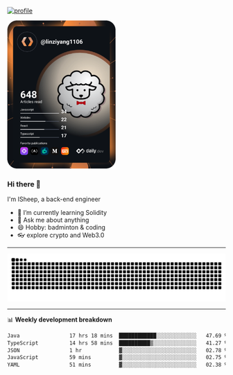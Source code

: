 [![profile](https://user-images.githubusercontent.com/54968314/208005045-e4b42f3b-833d-4242-bfcc-e764865553a2.svg)](https://www.calligrapher.ai/)

<a href="https://app.daily.dev/linziyang1106"><img src="/devcard.png" width="250" alt="ISheep's Dev Card"/></a>

### Hi there 🐏

I'm ISheep, a back-end engineer

- 🔭 I’m currently learning Solidity
- 💬 Ask me about anything
- 😄 Hobby: badminton & coding
- 👓 explore crypto and Web3.0

-------

![](https://raw.githubusercontent.com/ISheepp/ISheepp/output/github-contribution-grid-snake.svg)

-------

📊 **Weekly development breakdown**
<!--START_SECTION:waka-->

```txt
Java                17 hrs 18 mins  ████████████░░░░░░░░░░░░░   47.69 %
TypeScript          14 hrs 58 mins  ██████████▒░░░░░░░░░░░░░░   41.27 %
JSON                1 hr            ▓░░░░░░░░░░░░░░░░░░░░░░░░   02.78 %
JavaScript          59 mins         ▓░░░░░░░░░░░░░░░░░░░░░░░░   02.75 %
YAML                51 mins         ▓░░░░░░░░░░░░░░░░░░░░░░░░   02.38 %
```

<!--END_SECTION:waka-->
